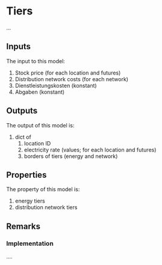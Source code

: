 # Tiers

...

## Inputs
The input to this model:

1. Stock price (for each location and futures)
1. Distribution network costs (for each network)
1. Dienstleistungskosten (konstant)
1. Abgaben (konstant)

## Outputs
The output of this model is:

1. dict of 
    1. location ID
    1. electricity rate (values; for each location and futures)
    1. borders of tiers (energy and network)

## Properties
The property of this model is:

1. energy tiers
1. distribution network tiers


## Remarks

### Implementation

....